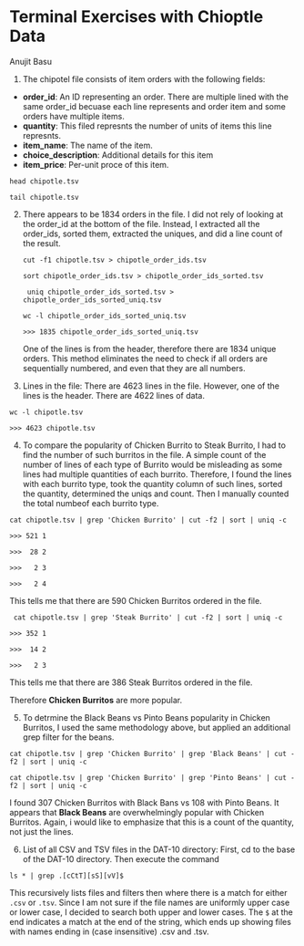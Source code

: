 # Terminal Exercises with Chioptle Data
Anujit Basu

1. The chipotel file consists of item orders with the following fields:
  * **order_id**: An ID representing an order. There are multiple lined with the same order_id becuase each line represents and order item and some orders have multiple items.
  * **quantity**: This filed represnts the number of units of items this line represnts.
  * **item_name**: The name of the item.
  * **choice_description**: Additional details for this item
  * **item_price**: Per-unit proce of this item.

  ```head chipotle.tsv```
  
  ```tail chipotle.tsv```
  
2. There appears to be 1834 orders in the file. I did not rely of looking at the order_id at the bottom of the file. Instead, I extracted all the order_ids, sorted them, extracted the uniques, and did a line count of the result.

    ```cut -f1 chipotle.tsv > chipotle_order_ids.tsv```
    
    ```sort chipotle_order_ids.tsv > chipotle_order_ids_sorted.tsv```
    
    ``` uniq chipotle_order_ids_sorted.tsv > chipotle_order_ids_sorted_uniq.tsv```
    
    ```wc -l chipotle_order_ids_sorted_uniq.tsv```
    
    ```>>> 1835 chipotle_order_ids_sorted_uniq.tsv```
    
    One of the lines is from the header, therefore there are 1834 unique orders. This method eliminates the need to check if all orders are sequentially numbered, and even that they are all numbers.

3. Lines in the file: There are 4623 lines in the file. However, one of the lines is the header. There are 4622 lines of data.

 ```wc -l chipotle.tsv```

 ```>>> 4623 chipotle.tsv```

4. To compare the popularity of Chicken Burrito to Steak Burrito, I had to find the number of such burritos in the file. A simple count of the number of lines of each type of Burrito would be misleading as some lines had multiple quantities of each burrito. Therefore, I found the lines with each burrito type, took the quantity column of such lines, sorted the quantity, determined the uniqs and count. Then I manually counted the total numbeof each burrito type.

 ```cat chipotle.tsv | grep 'Chicken Burrito' | cut -f2 | sort | uniq -c```
 
  ```>>> 521 1```
  
  ```>>>  28 2```
  
  ```>>>   2 3```
  
  ```>>>   2 4```

 This tells me that there are 590 Chicken Burritos ordered in the file.

 ``` cat chipotle.tsv | grep 'Steak Burrito' | cut -f2 | sort | uniq -c```
 
  ```>>> 352 1```
  
  ```>>>  14 2```
  
  ```>>>   2 3```

 This tells me that there are 386 Steak Burritos ordered in the file.

 Therefore **Chicken Burritos** are more popular.

5. To detrmine the Black Beans vs Pinto Beans popularity in Chicken Burritos, I used the same methodology above, but applied an additional grep filter for the beans.

 ```cat chipotle.tsv | grep 'Chicken Burrito' | grep 'Black Beans' | cut -f2 | sort | uniq -c```
 
 ```cat chipotle.tsv | grep 'Chicken Burrito' | grep 'Pinto Beans' | cut -f2 | sort | uniq -c```

 I found 307 Chicken Burritos with Black Bans vs 108 with Pinto Beans. It appears that **Black Beans** are overwhelmingly popular with Chicken Burritos. Again, i would like to emphasize that this is a count of the quantity, not just the lines.

6. List of all CSV and TSV files in the DAT-10 directory: First, cd to the base of the DAT-10 directory. Then execute the command

 ```ls * | grep .[cCtT][sS][vV]$```

 This recursively lists files and filters then where there is a match for either ```.csv``` or ```.tsv```. Since I am not sure if the file names are uniformly upper case or lower case, I decided to search both upper and lower cases. The ```$``` at the end indicates a match at the end of the string, which ends up showing files with names ending in (case insensitive) .csv and .tsv. 

